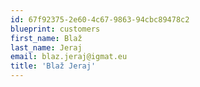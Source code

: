 ```yaml
---
id: 67f92375-2e60-4c67-9863-94cbc89478c2
blueprint: customers
first_name: Blaž
last_name: Jeraj
email: blaz.jeraj@igmat.eu
title: 'Blaž Jeraj'
---
```

